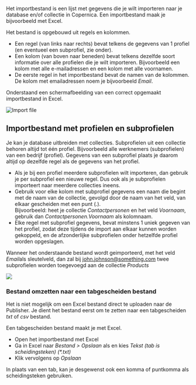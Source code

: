 Het importbestand is een lijst met gegevens die je wilt importeren naar
je database en/of collectie in Copernica. Een importbestand maak je
bijvoorbeeld met Excel.

Het bestand is opgebouwd uit regels en kolommen.

-   Een regel (van links naar rechts) bevat telkens de gegevens van 1
    profiel (en eventueel een subprofiel, zie onder).
-   Een kolom (van boven naar beneden) bevat telkens dezelfde soort
    informatie over alle profielen die je wilt importeren. Bijvoorbeeld
    een kolom met alle e-mailadressen en een kolom met alle voornamen.
-   De eerste regel in het importbestand bevat de namen van de kolommen.
    De kolom met emailadressen noem je bijvoorbeeld *Email*.

Onderstaand een schermafbeelding van een correct opgemaakt importbestand
in Excel.

![Import file ](excelimportfile.png)

Importbestand met profielen en subprofielen
-------------------------------------------

Je kan je database uitbreiden met collecties. Subprofielen uit een
collectie behoren altijd tot één profiel. Bijvoorbeeld alle werknemers
(subprofielen) van een bedrijf (profiel). Gegevens van een subprofiel
plaats je daarom altijd op dezelfde regel als de gegevens van het
profiel.

-   Als je bij een profiel meerdere subprofielen wilt importeren, dan
    gebruik je per subprofiel een nieuwe regel. Dus ook als je
    subprofielen importeert naar meerdere collecties ineens.
-   Gebruik voor elke kolom met subprofiel gegevens een naam die begint
    met de naam van de collectie, gevolgd door de naam van het veld, van
    elkaar gescheiden met een punt (.).\
     Bijvoorbeeld: heet je collectie *Contactpersonen* en het veld
    *Voornaam*, gebruik dan *Contactpersonen.Voornaam* als kolomnaam.
-   Elke regel met subprofiel gegevens, bevat minstens 1 uniek gegeven
    van het profiel, zodat deze tijdens de import aan elkaar kunnen
    worden gekoppeld, en de afzonderlijke subprofielen onder hetzelfde
    profiel worden opgeslagen.

Wanneer het onderstaande bestand wordt geimporteerd, met het veld
*Email*als sleutelveld, dan zal bij john.johnson@something.com twee
subprofielen worden toegevoegd aan de collectie *Products*

![](Documentation/importer12.png)

### Bestand omzetten naar een tabgescheiden bestand

Het is niet mogelijk om een Excel bestand direct te uploaden naar de
Publisher. Je dient het bestand eerst om te zetten naar een
tabgescheiden *txt* of *csv* bestand.

Een tabgescheiden bestand maakt je met Excel.

-   Open het importbestand met Excel
-   Ga in Excel naar *Bestand \> Opslaan* als en kies *Tekst (tab is
    scheidingsteken) (\*.txt)*
-   Klik vervolgens op *Opslaan*

In plaats van een tab, kan je desgewenst ook een komma of puntkomma als
scheidingsteken gebruiken.
